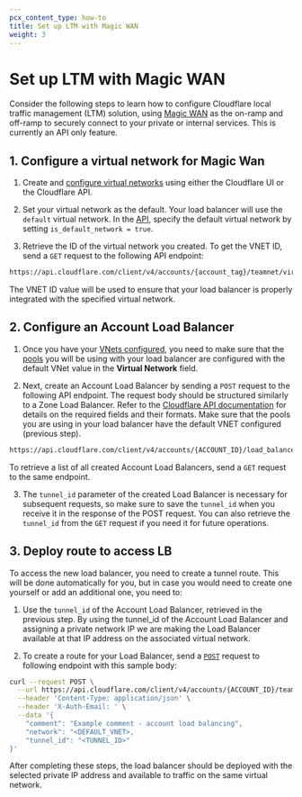 ```yaml
---
pcx_content_type: how-to
title: Set up LTM with Magic WAN
weight: 3
---
```


# Set up LTM with Magic WAN

Consider the following steps to learn how to configure Cloudflare local traffic management (LTM) solution, using [Magic WAN](/magic-wan/) as the on-ramp and off-ramp to securely connect to your private or internal services. This is currently an API only feature.

## 1. Configure a virtual network for Magic Wan

1. Create and [configure virtual networks](/cloudflare-one/connections/connect-networks/private-net/cloudflared/tunnel-virtual-networks/#create-a-virtual-network) using either the Cloudflare UI or the Cloudflare API.

2. Set your virtual network as the default. Your load balancer will use the `default` virtual network. In the [API](/api/operations/tunnel-virtual-network-create-a-virtual-network), specify the default virtual network by setting `is_default_network = true`.

3. Retrieve the ID of the virtual network you created. To get the VNET ID, send a `GET` request to the following API endpoint:

```txt
https://api.cloudflare.com/client/v4/accounts/{account_tag}/teamnet/virtual_networks?is_default=true
```
The VNET ID value will be used to ensure that your load balancer is properly integrated with the specified virtual network.

## 2. Configure an Account Load Balancer

1. Once you have your [VNets configured](/load-balancing/local-traffic-management/ltm-magic-wan/#1-configure-a-virtual-network-for-magic-wan), you need to make sure that the [pools](/load-balancing/pools/create-pool/) you will be using with your load balancer are configured with the default VNet value in the **Virtual Network** field.

2. Next, create an Account Load Balancer by sending a `POST` request to the following API endpoint. The request body should be structured similarly to a Zone Load Balancer. Refer to the [Cloudflare API documentation](/api/operations/load-balancers-create-load-balancer#request-body) for details on the required fields and their formats. Make sure that the pools you are using in your load balancer have the default VNET configured (previous step).

```txt
https://api.cloudflare.com/client/v4/accounts/{ACCOUNT_ID}/load_balancers/
```

To retrieve a list of all created Account Load Balancers, send a `GET` request to the same endpoint.

3. The `tunnel_id` parameter of the created Load Balancer is necessary for subsequent requests, so make sure to save the `tunnel_id` when you receive it in the response of the POST request. You can also retrieve the `tunnel_id` from the `GET` request if you need it for future operations.

## 3. Deploy route to access LB

To access the new load balancer, you need to create a tunnel route. This will be done automatically for you, but in case you would need to create one yourself or add an additional one, you need to:

1. Use the `tunnel_id` of the Account Load Balancer, retrieved in the previous step. By using the tunnel_id of the Account Load Balancer and assigning a private network IP we are making the Load Balancer available at that IP address on the associated virtual network.

2. To create a route for your Load Balancer, send a [`POST`](/api/operations/tunnel-route-create-a-tunnel-route) request to following endpoint with this sample body:

```bash
curl --request POST \
  --url https://api.cloudflare.com/client/v4/accounts/{ACCOUNT_ID}/teamnet/routes \
  --header 'Content-Type: application/json' \
  --header 'X-Auth-Email: ' \
  --data '{
 	"comment": "Example comment - account load balancing",
  	"network": "<DEFAULT_VNET>,
  	"tunnel_id": "<TUNNEL_ID>"
}'
```

After completing these steps, the load balancer should be deployed with the selected private IP address and available to traffic on the same virtual network.
